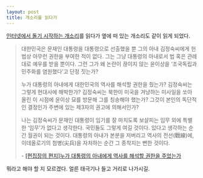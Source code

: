 ```yaml
---
layout: post
title: 개소리를 읽다가
---
```


[인터넷에서 돌기 시작하는 개소리](http://monthly.chosun.com/client/news/viw.asp?ctcd=A&nNewsNumb=201708100013&page=)를 읽다가 옆에 떠 있는 개소리도 같이 읽게 되었다.

>  대한민국은 문재인 대통령을 대통령으로 선출했을 뿐 그의 아내 김정숙씨에게 헌법상 아무런 권한을 부여한 적이 없다. 그는 그냥 대통령의 아내로서 법 혹은 관례대로 예우를 받을 뿐이다. 그런 그가 왜 논란이 끊이지 않는 윤이상을 ‘조국독립과 민주화를 염원했다’고 단정 짓는가?
>
>    누가 대통령의 아내에게 대한민국의 역사를 해석할 권한을 줬는가? 김정숙씨는 그렇게 현대사에 해박한가? 김정숙씨는 북한이 미국을 겨냥하는 미사일을 쏘아 올린 이 시점에 윤이상 묘를 방문해 그를 칭송해야 했는가? 그것이 본인의 독단적인 결정인가 주변에 있는 제3자의 권고에 의해서인가?
>
>    나는 김정숙씨가 문재인 대통령이 임기를 잘 마치도록 보살피는 임무 외에 특별한 ‘임무’가 없다고 생각한다. 국민들도 그렇게 여길 것이다. 있다고 생각하는 순간 월권이 되는 것이다. 대통령의 아내가 본분을 저버리고 역사의 전선(戰線)에, 이데올로기의 첨병(尖兵)을 자처하는 순간 그 종착지는 뻔한 것이다.
>
>  \- [[편집장의 편지]누가 대통령의 아내에게 역사를 해석할 권한을 주었는가](http://monthly.chosun.com/client/news/viw.asp?ctcd=K&nNewsNumb=201708100000)

뭐라고 해야 할 지 모르겠다. 얼른 태극기나 들고 거리로 나가시길.